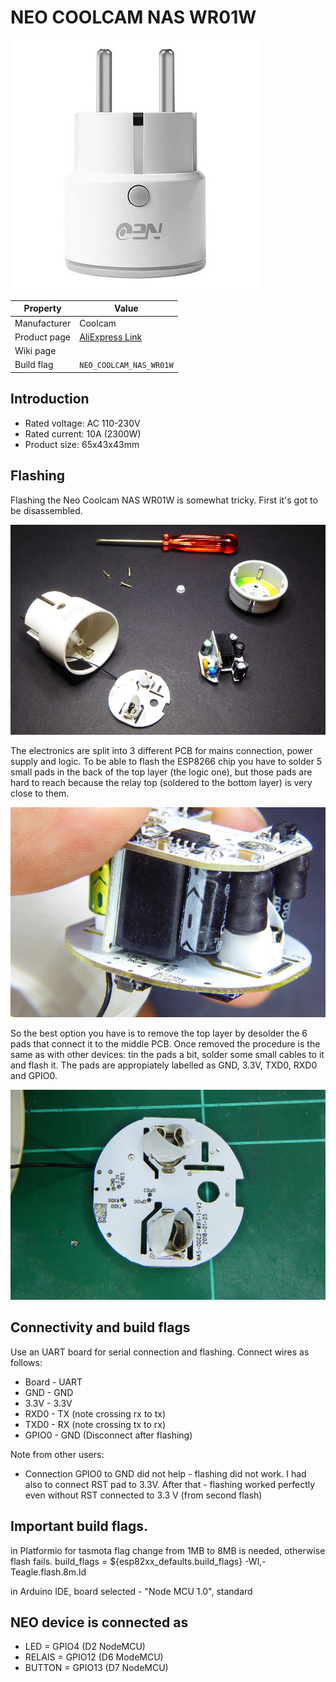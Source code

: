 # NEO COOLCAM NAS WR01W

![NEO COOLCAM NAS WR01W](images/devices/neo-coolcam-wifi.jpg)

|Property|Value|
|---|---|
|Manufacturer|Coolcam|
|Product page|[AliExpress Link](https://www.aliexpress.com/item/NEO-COOLCAM-Wifi-Smart-Plug-EU-Socket-Support-Alexa-Google-Home-IFTTT-Outlet-With-Timer-and/32859702805.html)|
|Wiki page||
|Build flag|`NEO_COOLCAM_NAS_WR01W`|

## Introduction

* Rated voltage: AC 110-230V 
* Rated current: 10A (2300W)
* Product size: 65x43x43mm

## Flashing

Flashing the Neo Coolcam NAS WR01W is somewhat tricky. First it's got to be disassembled. 

![NEO COOLCAM - Disassembled](images/flashing/neo-coolcam-nas-wr01w-disassemble.jpg)

The electronics are split into 3 different PCB for mains connection, power supply and logic. To be able to flash the ESP8266 chip you have to solder 5 small pads in the back of the top layer (the logic one), but those pads are hard to reach because the relay top (soldered to the bottom layer) is very close to them.

![NEO COOLCAM - Layers](images/flashing/neo-coolcam-nas-wr01w-layers.jpg)

So the best option you have is to remove the top layer by desolder the 6 pads that connect it to the middle PCB. Once removed the procedure is the same as with other devices: tin the pads a bit, solder some small cables to it and flash it. The pads are appropiately labelled as GND, 3.3V, TXD0, RXD0 and GPIO0.

![NEO COOLCAM - Pads](images/flashing/neo-coolcam-nas-wr01w-pads.jpg)

## Connectivity and build flags
Use an UART board for serial connection and flashing. 
Connect wires as follows:
* Board - UART
* GND - GND
* 3.3V - 3.3V
* RXD0 - TX (note crossing rx to tx)
* TXD0 - RX (note crossing tx to rx)
* GPIO0 - GND (Disconnect after flashing)

Note from other users:
* Connection GPIO0 to GND did not help - flashing did not work. I had also to connect RST pad to 3.3V. After that - flashing worked perfectly even without RST connected to 3.3 V (from second flash)

## Important build flags.

in Platformio for tasmota flag change from 1MB to 8MB is needed, otherwise flash fails. build_flags = ${esp82xx_defaults.build_flags} -Wl,-Teagle.flash.8m.ld

in Arduino IDE, board selected - "Node MCU 1.0", standard

## NEO device is connected as
* LED = GPIO4 (D2 NodeMCU)
* RELAIS = GPIO12 (D6 ModeMCU)
* BUTTON = GPIO13 (D7 NodeMCU)